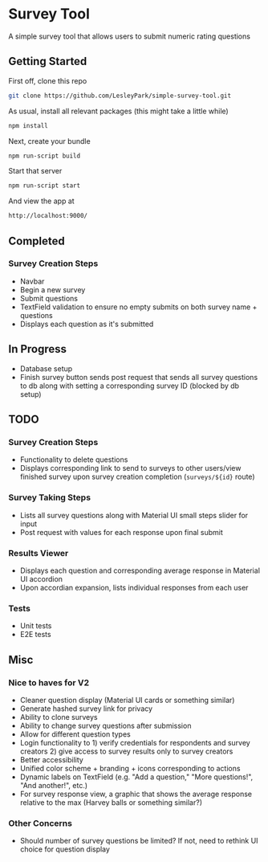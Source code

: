 # Survey Tool

A simple survey tool that allows users to submit numeric rating questions

## Getting Started
First off, clone this repo
```bash
git clone https://github.com/LesleyPark/simple-survey-tool.git
```
As usual, install all relevant packages (this might take a little while)
```bash
npm install
```
Next, create your bundle
```bash
npm run-script build
```
Start that server
```bash
npm run-script start
```
And view the app at
```bash
http://localhost:9000/
```

## Completed
### Survey Creation Steps
  * Navbar
  * Begin a new survey
  * Submit questions
  * TextField validation to ensure no empty submits on both survey name + questions
  * Displays each question as it's submitted

## In Progress
  * Database setup
  * Finish survey button sends post request that sends all survey questions to db along with setting a corresponding survey ID (blocked by db setup)

## TODO
### Survey Creation Steps
  * Functionality to delete questions
  * Displays corresponding link to send to surveys to other users/view finished survey upon survey creation completion (`surveys/${id}` route)
### Survey Taking Steps
  * Lists all survey questions along with Material UI small steps slider for input
  * Post request with values for each response upon final submit
### Results Viewer
  * Displays each question and corresponding average response in Material UI accordion
  * Upon accordian expansion, lists individual responses from each user
### Tests
  * Unit tests
  * E2E tests

## Misc
### Nice to haves for V2
  * Cleaner question display (Material UI cards or something similar)
  * Generate hashed survey link for privacy
  * Ability to clone surveys
  * Ability to change survey questions after submission
  * Allow for different question types
  * Login functionality to 1) verify credentials for respondents and survey creators 2) give access to survey results only to survey creators
  * Better accessibility
  * Unified color scheme + branding + icons corresponding to actions
  * Dynamic labels on TextField (e.g. "Add a question," "More questions!", "And another!", etc.)
  * For survey response view, a graphic that shows the average response relative to the max (Harvey balls or something similar?)
### Other Concerns
  * Should number of survey questions be limited? If not, need to rethink UI choice for question display